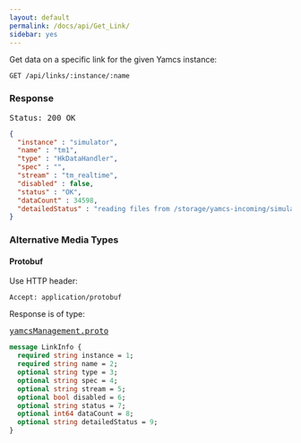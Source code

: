 ```yaml
---
layout: default
permalink: /docs/api/Get_Link/
sidebar: yes
---
```


Get data on a specific link for the given Yamcs instance:

    GET /api/links/:instance/:name

### Response

<pre class="header">Status: 200 OK</pre>
```json
{
  "instance" : "simulator",
  "name" : "tm1",
  "type" : "HkDataHandler",
  "spec" : "",
  "stream" : "tm_realtime",
  "disabled" : false,
  "status" : "OK",
  "dataCount" : 34598,
  "detailedStatus" : "reading files from /storage/yamcs-incoming/simulator/tm"
}
```

### Alternative Media Types

#### Protobuf

Use HTTP header:

    Accept: application/protobuf
    
Response is of type:

<pre class="r header"><a href="/docs/api/yamcsManagement.proto/">yamcsManagement.proto</a></pre>
```proto
message LinkInfo {
  required string instance = 1;
  required string name = 2;
  optional string type = 3;
  optional string spec = 4;
  optional string stream = 5;
  optional bool disabled = 6;
  optional string status = 7;
  optional int64 dataCount = 8;
  optional string detailedStatus = 9;
}
```
